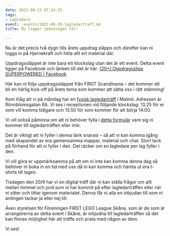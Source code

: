 ```yaml
---
date: 2022-09-15 07:24:25
tags:
- Lagledare
event: _events/2022-09-19-lagledartraff.md
title: Nu ligger spänningen tät!

---
```

Nu är det precis två dygn tills årets uppdrag släpps och därefter kan ni logga in på Hjernekraft och hitta allt ert material där.

Uppdragssläppet är inte bara ett klockslag utan det är ett event. Detta event ligger på Facebook och länken till det är här: [(20+) Oppdragsslipp SUPERPOWERED | Facebook](https://www.facebook.com/events/1872128736458555/?ref=newsfeed)

Här kan ni följa uppdragssläppet från FIRST Scandinavia – det kommer att bli en härlig kick-off på årets tema som kommer att sätta oss i rätt stämning!

Kom ihåg att vi på måndag har en [fysisk lagledarträff](/events/2022-09-19-lagledartraff/) i Malmö. Adressen är Rönnblomsgatan 6A. Vi ses i receptionen vid följande klockslag: 13.25 för er som vill komma tidigare och 13.50 för som kommer för att börja 14.00.

Vi vill också påminna om att ni behöver fylla i [detta formulär](https://docs.google.com/forms/d/e/1FAIpQLSeq4wpNtaP2N9kh2gKrywoDwWQvApXHbsPv2powXZ1ZJaKP4A/viewform?usp=sf_link) vare sig ni kommer till lagledarträffen eller inte.

Det är viktigt att ni fyller i denna länk snarast – så att vi kan komma igång med skapandet av era gemensamma mappar, material och chat. Stort tack på förhand för att ni fyller i den. Det räcker om en lagledare per lag fyller i den.

Vi vill göra er uppmärksamma på att om ni inte kan komma denna dag så behöver ni boka in en tid med oss då ni kan komma och hämta ut era t-shirts till lagen.

Tisdagen den 20/9 har vi en digital träff där ni kan ställa frågor om allt mellan himmel och jord som ni har kommit på efter lagledarträffen eller när ni sitter och tittar igenom materialet. Denna får ni alla en inbjudan till som ni antingen tackar ja eller nej till.

Även styrelsen för Föreningen FIRST LEGO League Skåne, som är de som är arrangörerna av detta event i Skåne, är inbjudna till lagledarträffen så det kan finnas möjlighet här att träffa och prata med någon av dem.

Vi ses!